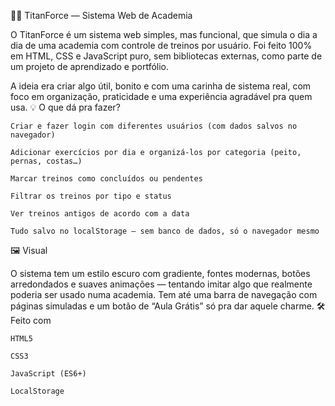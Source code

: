 🏋️‍♂️ TitanForce — Sistema Web de Academia

O TitanForce é um sistema web simples, mas funcional, que simula o dia a dia de uma academia com controle de treinos por usuário. Foi feito 100% em HTML, CSS e JavaScript puro, sem bibliotecas externas, como parte de um projeto de aprendizado e portfólio.

A ideia era criar algo útil, bonito e com uma carinha de sistema real, com foco em organização, praticidade e uma experiência agradável pra quem usa.
💡 O que dá pra fazer?

    Criar e fazer login com diferentes usuários (com dados salvos no navegador)

    Adicionar exercícios por dia e organizá-los por categoria (peito, pernas, costas…)

    Marcar treinos como concluídos ou pendentes

    Filtrar os treinos por tipo e status

    Ver treinos antigos de acordo com a data

    Tudo salvo no localStorage — sem banco de dados, só o navegador mesmo

🖼️ Visual

O sistema tem um estilo escuro com gradiente, fontes modernas, botões arredondados e suaves animações — tentando imitar algo que realmente poderia ser usado numa academia. Tem até uma barra de navegação com páginas simuladas e um botão de “Aula Grátis” só pra dar aquele charme.
🛠️ Feito com

    HTML5

    CSS3

    JavaScript (ES6+)

    LocalStorage
